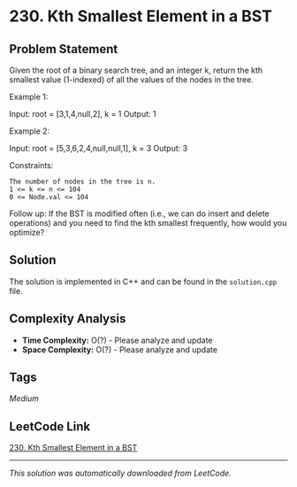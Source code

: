 # 230. Kth Smallest Element in a BST

## Problem Statement

Given the root of a binary search tree, and an integer k, return the kth smallest value (1-indexed) of all the values of the nodes in the tree.

Example 1:

Input: root = [3,1,4,null,2], k = 1
Output: 1

Example 2:

Input: root = [5,3,6,2,4,null,null,1], k = 3
Output: 3

Constraints:

	The number of nodes in the tree is n.
	1 <= k <= n <= 104
	0 <= Node.val <= 104

Follow up: If the BST is modified often (i.e., we can do insert and delete operations) and you need to find the kth smallest frequently, how would you optimize?

## Solution

The solution is implemented in C++ and can be found in the `solution.cpp` file.

## Complexity Analysis

- **Time Complexity:** O(?) - Please analyze and update
- **Space Complexity:** O(?) - Please analyze and update

## Tags

*Medium*

## LeetCode Link

[230. Kth Smallest Element in a BST](https://leetcode.com/problems/kth-smallest-element-in-a-bst/)

---

*This solution was automatically downloaded from LeetCode.*
